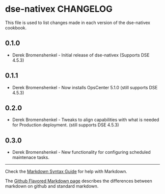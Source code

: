 dse-nativex CHANGELOG
=====================

This file is used to list changes made in each version of the dse-nativex cookbook.

0.1.0
-----
- Derek Bromenshenkel - Initial release of dse-nativex (Supports DSE 4.5.3)

0.1.1
-----
- Derek Bromenshenkel - Now installs OpsCenter 5.1.0 (still supports DSE 4.5.3)

0.2.0
-----
- Derek Bromenshenkel - Tweaks to align capabilities with what is needed for Production deployment. (still supports DSE 4.5.3)

0.3.0
-----
- Derek Bromenshenkel - New functionality for configuring scheduled maintenace tasks.

- - -
Check the [Markdown Syntax Guide](http://daringfireball.net/projects/markdown/syntax) for help with Markdown.

The [Github Flavored Markdown page](http://github.github.com/github-flavored-markdown/) describes the differences between markdown on github and standard markdown.
